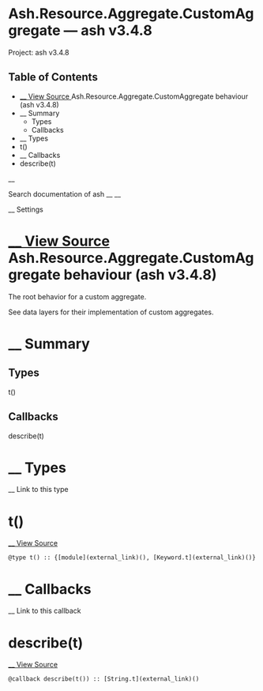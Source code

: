 # Ash.Resource.Aggregate.CustomAggregate — ash v3.4.8

Project: ash v3.4.8

## Table of Contents

- [ __ View Source ](external_link) Ash.Resource.Aggregate.CustomAggregate behaviour (ash v3.4.8)
- __ Summary
  - Types
  - Callbacks
- __ Types
- t()
- __ Callbacks
- describe(t)

__

Search documentation of ash __ __

__ Settings

#  [ __ View Source ](external_link) Ash.Resource.Aggregate.CustomAggregate behaviour (ash v3.4.8)

The root behavior for a custom aggregate.

See data layers for their implementation of custom aggregates.

#  __ Summary

##  Types

t()

##  Callbacks

describe(t)

#  __ Types

__ Link to this type

# t()

[ __ View Source ](external_link)
    
    
    @type t() :: {[module](external_link)(), [Keyword.t](external_link)()}

#  __ Callbacks

__ Link to this callback

# describe(t)

[ __ View Source ](external_link)
    
    
    @callback describe(t()) :: [String.t](external_link)()
